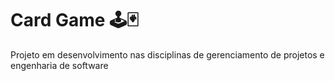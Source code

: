 # Card Game 🕹🃏
 Projeto em desenvolvimento nas disciplinas de gerenciamento de projetos e engenharia de software
